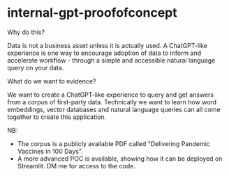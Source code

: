 # internal-gpt-proofofconcept

Why do this?

Data is not a business asset unless it is actually used. A ChatGPT-like experience is one way to encourage adoption of data to inform and accelerate workflow - through a simple and accessible natural language query on your data.

What do we want to evidence?

We want to create a ChatGPT-like experience to query and get answers from a corpus of first-party data. Technically we want to learn how word embeddings, vector databases and natural language queries can all come together to create this application.

NB: 
- The corpus is a publicly available PDF called "Delivering Pandemic Vaccines in 100 Days".
- A more advanced POC is available, showing how it can be deployed on Streamlit. DM me for access to the code.
